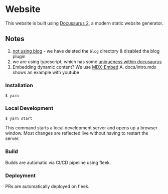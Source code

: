 # Website

This website is built using [Docusaurus 2](https://docusaurus.io/), a modern static website generator.

## Notes

1. [not using blog](https://docusaurus.io/docs/installation#project-structure-rundown) - we have deleted the `blog` directory & disabled the blog plugin
2. we are using typescript, which has some [uniqueness within docusaurus](https://docusaurus.io/docs/typescript-support)
3. Embedding dynamic content? We use [MDX-Embed](https://www.mdx-embed.com/?path=/docs/introduction--page)
    A. docs/intro.mdx shows an example with youtube

### Installation

```
$ yarn
```

### Local Development

```
$ yarn start
```

This command starts a local development server and opens up a browser window. Most changes are reflected live without having to restart the server.

### Build

Builds are automatic via CI/CD pipeline using fleek.

### Deployment

PRs are automatically deployed on fleek.
